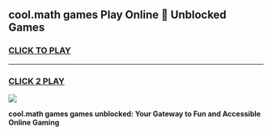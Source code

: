 
## cool.math games Play Online 👋 Unblocked Games
<h3>
<a href="https://news.freeplayer.one?title=cool.math_games&ref=17CMG">CLICK TO PLAY</a></h3>
<hr>

<h3>
<a href="https://news.freeplayer.one?title=cool.math_games&ref=17CMG">CLICK 2 PLAY</a>
  
</h3>

<a href="https://news.freeplayer.one?title=cool.math_games&ref=17CMG/"><img src="https://clearcache.store/games.png"></a>


**cool.math games games unblocked: Your Gateway to Fun and Accessible Online Gaming**
